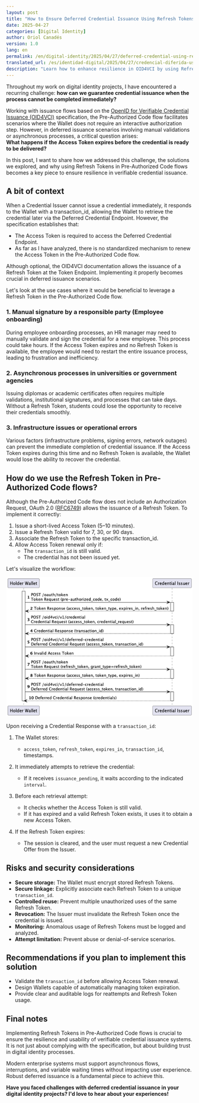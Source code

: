 ```yaml
---
layout: post
title: "How to Ensure Deferred Credential Issuance Using Refresh Tokens"
date: 2025-04-27
categories: [Digital Identity]
author: Oriol Canadés
version: 1.0
lang: en
permalink: /en/digital-identity/2025/04/27/deferred-credential-using-refresh-token/
translated_url: /es/identidad-digital/2025/04/27/credencial-diferida-usando-refresh-token/
description: "Learn how to enhance resilience in OID4VCI by using Refresh Tokens in Pre-Authorized Code flows for deferred credential issuance scenarios."
---
```


Throughout my work on digital identity projects, I have encountered a recurring challenge: **how can we guarantee credential issuance when the process cannot be completed immediately?**

Working with issuance flows based on the [OpenID for Verifiable Credential Issuance (OID4VCI)](https://openid.github.io/OpenID4VCI/openid-4-verifiable-credential-issuance-wg-draft.html) specification, 
the Pre-Authorized Code flow facilitates scenarios where the Wallet does not require an interactive authorization step. However, in deferred issuance scenarios involving manual validations or asynchronous processes, 
a critical question arises:  
**What happens if the Access Token expires before the credential is ready to be delivered?**

In this post, I want to share how we addressed this challenge, the solutions we explored, and why using Refresh Tokens in Pre-Authorized Code flows becomes a key piece to ensure resilience in verifiable credential issuance.

## A bit of context

When a Credential Issuer cannot issue a credential immediately, it responds to the Wallet with a transaction_id, 
allowing the Wallet to retrieve the credential later via the Deferred Credential Endpoint. 
However, the specification establishes that:

- The Access Token is required to access the Deferred Credential Endpoint.
- As far as I have analyzed, there is no standardized mechanism to renew the Access Token in the Pre-Authorized Code flow.

Although optional, the OID4VCI documentation allows the issuance of a Refresh Token at the Token Endpoint. 
Implementing it properly becomes crucial in deferred issuance scenarios.

Let's look at the use cases where it would be beneficial to leverage a Refresh Token in the Pre-Authorized Code flow.

### 1. Manual signature by a responsible party (Employee onboarding)

During employee onboarding processes, an HR manager may need to manually validate and sign the credential for a new employee. This process could take hours. If the Access Token expires and no Refresh Token is available, the employee would need to restart the entire issuance process, leading to frustration and inefficiency.

### 2. Asynchronous processes in universities or government agencies

Issuing diplomas or academic certificates often requires multiple validations, institutional signatures, and processes that can take days. Without a Refresh Token, students could lose the opportunity to receive their credentials smoothly.

### 3. Infrastructure issues or operational errors

Various factors (infrastructure problems, signing errors, network outages) can prevent the immediate completion of credential issuance. If the Access Token expires during this time and no Refresh Token is available, the Wallet would lose the ability to recover the credential.

## How do we use the Refresh Token in Pre-Authorized Code flows?

Although the Pre-Authorized Code flow does not include an Authorization Request, OAuth 2.0 ([RFC6749](https://datatracker.ietf.org/doc/html/rfc6749)) allows the issuance of a Refresh Token. To implement it correctly:

1. Issue a short-lived Access Token (5–10 minutes).
2. Issue a Refresh Token valid for 7, 30, or 90 days.
3. Associate the Refresh Token to the specific transaction_id.
4. Allow Access Token renewal only if:
   - The `transaction_id` is still valid.
   - The credential has not been issued yet.

Let's visualize the workflow:

![Deferred Credential Using Refresh Token](/assets/img/posts/deferred-credential-using-refresh-token.png)

Upon receiving a Credential Response with a `transaction_id`:

1. The Wallet stores:
   - `access_token`, `refresh_token`, `expires_in`, `transaction_id`, timestamps.

2. It immediately attempts to retrieve the credential:
   - If it receives `issuance_pending`, it waits according to the indicated `interval`.

3. Before each retrieval attempt:
   - It checks whether the Access Token is still valid.
   - If it has expired and a valid Refresh Token exists, it uses it to obtain a new Access Token.

4. If the Refresh Token expires:
   - The session is cleared, and the user must request a new Credential Offer from the Issuer.

## Risks and security considerations

- **Secure storage:** The Wallet must encrypt stored Refresh Tokens.
- **Secure linkage:** Explicitly associate each Refresh Token to a unique `transaction_id`.
- **Controlled reuse:** Prevent multiple unauthorized uses of the same Refresh Token.
- **Revocation:** The Issuer must invalidate the Refresh Token once the credential is issued.
- **Monitoring:** Anomalous usage of Refresh Tokens must be logged and analyzed.
- **Attempt limitation:** Prevent abuse or denial-of-service scenarios.

## Recommendations if you plan to implement this solution

- Validate the `transaction_id` before allowing Access Token renewal.
- Design Wallets capable of automatically managing token expiration.
- Provide clear and auditable logs for reattempts and Refresh Token usage.

## Final notes

Implementing Refresh Tokens in Pre-Authorized Code flows is crucial to ensure the resilience and usability of verifiable credential issuance systems. It is not just about complying with the specification, but about building trust in digital identity processes.

Modern enterprise systems must support asynchronous flows, interruptions, and variable waiting times without impacting user experience. Robust deferred issuance is a fundamental piece to achieve this.

**Have you faced challenges with deferred credential issuance in your digital identity projects? I'd love to hear about your experiences!**
